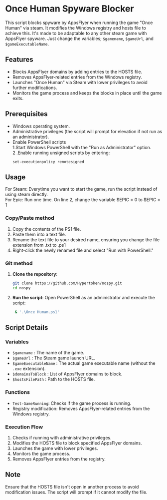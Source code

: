 # Once Human Spyware Blocker

This script blocks spyware by AppsFlyer when running the game "Once Human" via steam. It modifies the Windows registry and hosts file to achieve this. It's made to be adaptable to any other steam game with AppsFlyer spyware. Just change the variables; `$gamename`, `$gameUrl`, and `$gameExecutableName`.

## Features

- Blocks AppsFlyer domains by adding entries to the HOSTS file.
- Removes AppsFlyer-related entries from the Windows registry.
- Launches "Once Human" via Steam with lower privileges to avoid further modifications.
- Monitors the game process and keeps the blocks in place until the game exits.

## Prerequisites

- Windows operating system.
- Administrative privileges (the script will prompt for elevation if not run as an administrator).
- Enable PowerShell scripts  
    1.Start Windows PowerShell with the "Run as Administrator" option.  
    2 .Enable running unsigned scripts by entering:  
    ```
    set-executionpolicy remotesigned
    ```
## Usage

For Steam: Everytime you want to start the game, run the script instead of using steam directly.  
For Epic: Run one time. On line 2, change the variable $EPIC = 0 to $EPIC = 1

### Copy/Paste method ###
1. Copy the contents of the PS1 file.
2. Paste them into a text file.
3. Rename the text file to your desired name, ensuring you change the file extension from .txt to .ps1
4. Right-click the newly renamed file and select "Run with PowerShell."

### Git method ###
1. **Clone the repository**:
    ```sh
    git clone https://github.com/Hypertoken/nospy.git
    cd nospy
    ```

2. **Run the script**:
    Open PowerShell as an administrator and execute the script:
    ```sh
     & '.\Once Human.ps1'
    ```
   
## Script Details

### Variables

- `$gamename` : The name of the game.
- `$gameUrl` : The Steam game launch URL.
- `$gameExecutableName` : The actual game executable name (without the `.exe` extension).
- `$domainsToBlock` : List of AppsFlyer domains to block.
- `$hostsFilePath` : Path to the HOSTS file.

### Functions

- `Test-GameRunning`: Checks if the game process is running.
- Registry modification: Removes AppsFlyer-related entries from the Windows registry.

### Execution Flow

1. Checks if running with administrative privileges.
2. Modifies the HOSTS file to block specified AppsFlyer domains.
3. Launches the game with lower privileges.
4. Monitors the game process.
5. Removes AppsFlyer entries from the registry.

## Note

Ensure that the HOSTS file isn't open in another process to avoid modification issues. The script will prompt if it cannot modify the file.
